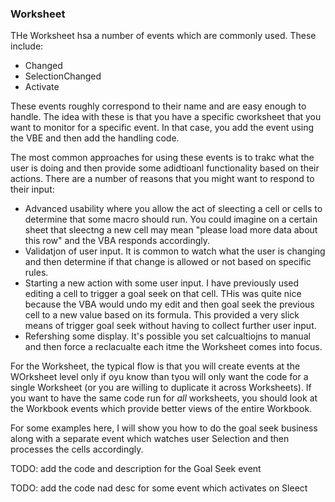 ### Worksheet

THe Worksheet hsa a number of events which are commonly used. These include:

- Changed
- SelectionChanged
- Activate

These events roughly correspond to their name and are easy enough to handle. The idea with these is that you have a specific cworksheet that you want to monitor for a specific event. In that case, you add the event using the VBE and then add the handling code.

The most common approaches for using these events is to trakc what the user is doing and then provide some adidtioanl functionality based on their actions. There are a number of reasons that you might want to respond to their input:

- Advanced usability where you allow the act of sleecting a cell or cells to determine that some macro should run. You could imagine on a certain sheet that sleectng a new cell may mean "please load more data about this row" and the VBA responds accordingly.
- Validatjon of user input. It is common to watch what the user is changing and then determine if that change is allowed or not based on specific rules.
- Starting a new action with some user input. I have previously used editing a cell to trigger a goal seek on that cell. THis was quite nice because the VBA would undo my edit and then goal seek the previous cell to a new value based on its formula. This provided a very slick means of trigger goal seek without having to collect further user input.
- Refershing some display. It's possible you set calcualtiojns to manual and then force a reclacualte each itme the Worksheet comes into focus.

For the Worksheet, the typical flow is that you will create events at the WOrksheet level only if oyu know than tyou will only want the code for a single Worksheet (or you are willing to duplicate it across Worksheets). If you want to have the same code run for _all_ worksheets, you should look at the Workbook events which provide better views of the entire Workbook.

For some examples here, I will show you how to do the goal seek business along with a separate event which watches user Selection and then processes the cells accordingly.

TODO: add the code and description for the Goal Seek event

TODO: add the code nad desc for some event which activates on Sleect
